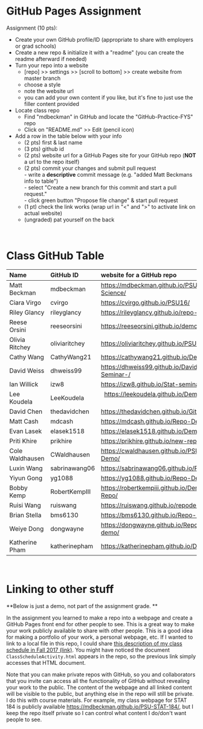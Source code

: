 # GitHub Pages Assignment

Assignment (10 pts):
- Create your own GitHub profile/ID (appropriate to share with employers or grad schools)  
- Create a new repo & initialize it with a "readme" (you can create the readme afterward if needed)  
- Turn your repo into a website  
    - [repo] >> settings >> [scroll to bottom] >> create website from master branch  
    - choose a style  
    - note the website url  
    - you can add your own content if you like, but it's fine to just use the filler content provided  
- Locate class repo
    - Find "mdbeckman" in GitHub and locate the "GitHub-Practice-FYS" repo
    - Click on "README.md" >> Edit (pencil icon)
- Add a row in the table below with your info  
    - (2 pts) first & last name  
    - (3 pts) github id  
    - (2 pts) website url for a GitHub Pages site for your GitHub repo (**NOT** a url to the repo itself)
    - (2 pts) commit your changes and submit pull request   
            - write a **descriptive** commit message (e.g. "added Matt Beckmans info to table")  
            - select "Create a new branch for this commit and start a pull request."   
            - click green button "Propose file change" & start pull request  
    - (1 pt) check the link works (wrap url in "<" and ">" to activate link on actual website)  
    - (ungraded) pat yourself on the back   

<br>

# Class GitHub Table

|Name                   |GitHub ID         |website for a GitHub repo  |  
|:----------------------|:-----------------|:--------------------------|  
| Matt Beckman    | mdbeckman      | <https://mdbeckman.github.io/PSU-Data-Science/>   |  
| Ciara Virgo     | cvirgo         |  <https://cvirgo.github.io/PSU16/>                  |
|  Riley Glancy   | rileyglancy      | <https://rileyglancy.github.io/repo-demo>   |
| Reese Orsini | reeseorsini | https://reeseorsini.github.io/demorepo/ |
| Olivia Ritchey   |   oliviaritchey|   <https://oliviaritchey.github.io/PSU16/> |
| Cathy Wang      | CathyWang21    | <https://cathywang21.github.io/Demo/> |
| David Weiss    | dhweiss99      | <https://dhweiss99.github.io/David-Weiss-Seminar-/>   |
| Ian Willick     | izw8           | <https://izw8.github.io/Stat-seminar/>            |
| Lee Koudela     | LeeKoudela       |  <https://leekoudela.github.io/Demo-Repo/>                |
| David Chen     | thedavidchen         |  <https://thedavidchen.github.io/GitHub.Test/> |
| Matt Cash | mdcash | https://mdcash.github.io/Repo-Demo/ |
| Evan Lasek | elasek1518 | <https://elasek1518.github.io/Demo-Repo/> |
| Priti Khire    | prikhire      | <https://prikhire.github.io/new-repo/>   |
| Cole Waldhausen |   CWaldhausen  |      <https://cwaldhausen.github.io/PSU-016-Demo/> |
| Luxin Wang      | sabrinawang06  |<https://sabrinawang06.github.io/PSU16/>           |
| Yiyun Gong | yg1088 | <https://yg1088.github.io/Repo-Demo/> |
| Bobby Kemp    | RobertKempIII     | <https://robertkempiii.github.io/Demo-Repo/>  |  
| Ruisi Wang     | ruiswang        |  https://ruiswang.github.io/repodemo/               |
| Brian Stella    | bms6130       | https://bms6130.github.io/Repo-Demo/      |
| Weiye Dong| dongwayne|<https://dongwayne.github.io/Report-demo/> |
| Katherine Pham | katherinepham |https://katherinepham.github.io/Demo--R/ |
<br>

# Linking to other stuff 

**Below is just a demo, not part of the assignment grade. **

In the assignment you learned to make a repo into a webpage and create a GitHub Pages front end for other people to see.  This is a great way to make your work publicly available to share with other people.  This is a good idea for making a portfolio of your work, a personal webpage, etc.  If I wanted to link to a local file in this repo, I could share [this description of my class schedule in Fall 2017 (link)](ClassScheduleActivity.html).  You might have noticed the document `ClassScheduleActivity.html` appears in the repo, so the previous link simply accesses that HTML document.  

Note that you can make private repos with GitHub, so you and collaborators that you invite can access all the functionality of GitHub without revealing your work to the public.  The content of the webpage and all linked content will be visible to the public, but anything else in the repo will still be private.  I do this with course materials.  For example, my class webpage for STAT 184 is publicly available <https://mdbeckman.github.io/PSU-STAT-184/>, but I keep the repo itself private so I can control what content I do/don't want people to see.

